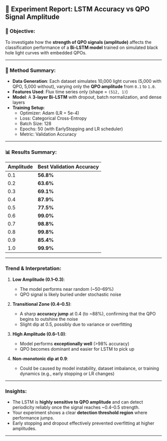 ## 🧪 Experiment Report: LSTM Accuracy vs QPO Signal Amplitude

### 📌 Objective:
To investigate how the **strength of QPO signals (amplitude)** affects the classification performance of a **Bi-LSTM model** trained on simulated black hole light curves with embedded QPOs.

---

### 🔧 Method Summary:

- **Data Generation**: Each dataset simulates 10,000 light curves (5,000 with QPO, 5,000 without), varying only the **QPO amplitude** from `0.1` to `1.0`.
- **Features Used**: Flux time series only (shape = `(512, 1)`)
- **Model**: A **3-layer Bi-LSTM** with dropout, batch normalization, and dense layers
- **Training Setup**:
  - Optimizer: Adam (LR = 5e-4)
  - Loss: Categorical Cross-Entropy
  - Batch Size: 128
  - Epochs: 50 (with EarlyStopping and LR scheduler)
  - Metric: Validation Accuracy

---

### 📊 Results Summary:

| Amplitude | Best Validation Accuracy |
|-----------|---------------------------|
| 0.1       | **56.8%**                 |
| 0.2       | **63.6%**                 |
| 0.3       | **69.1%**                 |
| 0.4       | **87.9%**                 |
| 0.5       | **77.5%**                 |
| 0.6       | **99.0%**                 |
| 0.7       | **98.8%**                 |
| 0.8       | **99.8%**                 |
| 0.9       | **85.4%**                 |
| 1.0       | **99.9%**                 |

---

###  Trend & Interpretation:

1. **Low Amplitude (0.1–0.3)**:
   - The model performs near random (~50–69%)
   - QPO signal is likely buried under stochastic noise

2. **Transitional Zone (0.4–0.5)**:
   - A sharp **accuracy jump** at 0.4 (to ~88%), confirming that the QPO begins to outshine the noise
   - Slight dip at 0.5, possibly due to variance or overfitting

3. **High Amplitude (0.6–1.0)**:
   - Model performs **exceptionally well** (>98% accuracy)
   - QPO becomes dominant and easier for LSTM to pick up

4. **Non-monotonic dip at 0.9**:
   - Could be caused by model instability, dataset imbalance, or training dynamics (e.g., early stopping or LR changes)

---

### Insights:

- The LSTM is **highly sensitive to QPO amplitude** and can detect periodicity reliably once the signal reaches ~0.4–0.5 strength.
- Your experiment shows a clear **detection threshold region** where performance jumps.
- Early stopping and dropout effectively prevented overfitting at higher amplitudes.

----